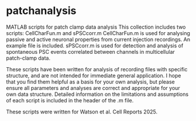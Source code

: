 # patchanalysis
MATLAB scripts for patch clamp data analysis
This collection includes two scripts: CellCharFun.m and sPSCcorr.m
CellCharFun.m is used for analysing passive and active neuronal properties from current injection recordings. An example file is included.
sPSCcorr.m is used for detection and analysis of spontaneous PSC events correlated between channels in multicellular patch-clamp data.

These scripts have been written for analysis of recording files with specific structure, and are not intended for immediate general application.
I hope that you find them helpful as a basis for your own analysis, but please ensure all parameters and analyses are correct and appropriate for your own data structure.
Detailed information on the limitations and assumptions of each script is included in the header of the .m file.

These scripts were written for Watson et al. Cell Reports 2025.
